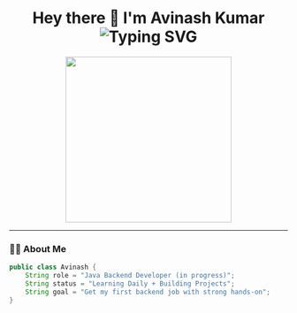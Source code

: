 <h1 align="center">
  Hey there 👋 I'm Avinash Kumar
  <br/>
  <img src="https://readme-typing-svg.demolab.com?font=Fira+Code&size=24&duration=3000&pause=1000&color=00F700&width=435&lines=Aspiring+Java+Backend+Developer;Learning+Spring+Boot+%2B+JWT+%2B+REST+APIs;Building+Projects+Daily+%F0%9F%92%BB;Job+Ready+in+Progress+%E2%9A%A1%EF%B8%8F" alt="Typing SVG" />
</h1>

<p align="center">
  <img src="https://media.giphy.com/media/qgQUggAC3Pfv687qPC/giphy.gif" width="300" />
</p>

---

### 🧑‍💻 About Me

```java
public class Avinash {
    String role = "Java Backend Developer (in progress)";
    String status = "Learning Daily + Building Projects";
    String goal = "Get my first backend job with strong hands-on";
}